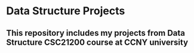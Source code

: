 # Data Structure Projects
## This repository includes my projects from Data Structure CSC21200 course at CCNY university
